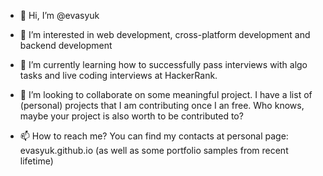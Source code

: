 - 👋 Hi, I’m @evasyuk

- 👀 I’m interested in web development, cross-platform development and backend development

- 🌱 I’m currently learning how to successfully pass interviews with algo tasks and live coding interviews at HackerRank.

- 💞️ I’m looking to collaborate on some meaningful project. I have a list of (personal) projects that I am contributing once I an free. Who knows, maybe your project is also worth to be contributed to?

- 📫 How to reach me? You can find my contacts at personal page: evasyuk.github.io (as well as some portfolio samples from recent lifetime)

<!---
evasyuk/evasyuk is a ✨ special ✨ repository because its `README.md` (this file) appears on your GitHub profile.
You can click the Preview link to take a look at your changes.
--->
